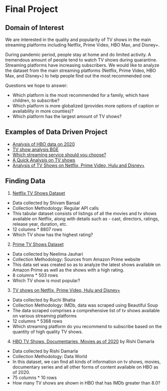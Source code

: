 # Final Project

## Domain of Interest
We are interested in the quality and popularity of TV shows in the main streaming platforms including Netflix, Prime Video, HBO Max, and Disney+.

During pandemic period, people stay at home and do limited activity. A tremendous amount of people tend to watch TV shows during quarantine. Streaming platforms have increasing subscribers. We would like to analyze the dataset from the main streaming platforms (Netflix, Prime Video, HBO Max, and Disney+) to help people find out the most recommended one.

Questions we hope to answer:
- Which platform is the most recommended for a family, which have children, to subscribe?
- Which platform is more globalized (provides more options of caption or availability in more counties)?
- Which platform has the largest amount of TV shows?


## Examples of Data Driven Project
- [Analysis of HBO data on 2020](https://www.kaggle.com/amanpatyal/analysis-of-hbo-data)
- [TV show analysis BGE](https://www.kaggle.com/ferencfrey/tv-show-analysis-bge/notebook)
- [Which streaming service should you choose?](https://www.kaggle.com/aishwaryasharma1992/which-streaming-service-should-you-choose)
- [A Quick Analysis on TV shows](https://www.kaggle.com/sreshta140/a-quick-analysis-on-tv-shows)
- [Analysis of TV Shows on Netflix, Prime Video, Hulu and Disney+](https://www.kaggle.com/osmanballi/analysis-of-tv-shows-sns-go-pyplot)

## Finding Data
1. [Netflix TV Shows Dataset](https://www.kaggle.com/shivamb/netflix-shows)
- Data collected by Shivam Bansal
- Collection Methodology: Regular API calls
- This tabular dataset consists of listings of all the movies and tv shows available on Netflix, along with details such as - cast, directors, ratings, release year, duration, etc.
- 12 columns * 8807 rows
- Which TV show has the highest rating?

2. [Prime TV Shows Dataset](https://www.kaggle.com/nilimajauhari/amazon-prime-tv-shows)
- Data collected by Neelima Jauhari
- Collection Methodology: Sources from Amazon Prime website
- This data set was created so as to analyze the latest shows available on Amazon Prime as well as the shows with a high rating.
- 8 columns * 503 rows
- Which TV show is most popular?

3. [TV shows on Netflix, Prime Video, Hulu and Disney+](https://www.kaggle.com/ruchi798/tv-shows-on-netflix-prime-video-hulu-and-disney)
- Data collected by Ruchi Bhatia
- Collection Methodology: IMDb, data was scraped using Beautiful Soup
- The data scraped comprises a comprehensive list of tv shows available on various streaming platforms
- 12 columns * 5368 rows
- Which streaming platform do you recommend to subscribe based on the quantity of high quality TV shows.

4. [HBO TV Shows, Documentaries, Movies as of 2020](https://www.kaggle.com/rishidamarla/hbo-tv-shows-documentaries-movies-as-of-2020) by Rishi Damarla
- Data collected by Rishi Damarla
- Collection Methodology: Data World
- In this dataset, we can find all kinds of information on tv shows, movies, documentary series and all other forms of content available on HBO as of 2020.
- 75 columns * 10 rows
- How many TV shows are shown in HBO that has IMDb greater than 8.0?
